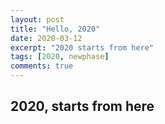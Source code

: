 ```yaml
---
layout: post
title: "Hello, 2020"
date: 2020-03-12
excerpt: "2020 starts from here"
tags: [2020, newphase]
comments: true
---
```


## 2020, starts from here